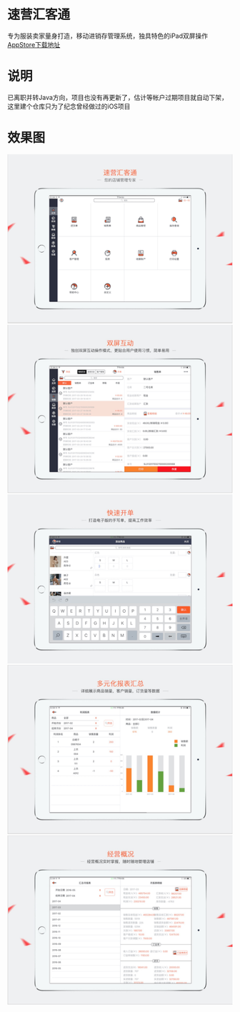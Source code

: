 # 速营汇客通
专为服装卖家量身打造，移动进销存管理系统，独具特色的iPad双屏操作  
[AppStore下载地址](https://itunes.apple.com/cn/app/su-ying-hui-ke-tong/id1168530827?mt=8)  
# 说明
已离职并转Java方向，项目也没有再更新了，估计等帐户过期项目就自动下架，这里建个仓库只为了纪念曾经做过的iOS项目
# 效果图
![1](/images/1.png)
![2](/images/2.png)
![3](/images/3.png)
![4](/images/4.png)
![5](/images/5.png)
